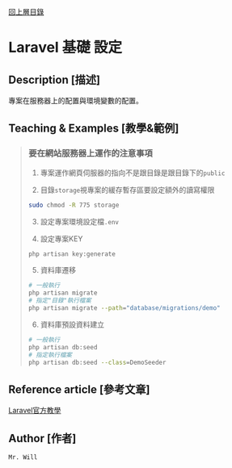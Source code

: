 [回上層目錄](../README.md)

# Laravel 基礎 設定

## **Description [描述]**
專案在服務器上的配置與環境變數的配置。

## **Teaching & Examples [教學&範例]**
> ### 要在網站服務器上運作的注意事項
> 1. 專案運作網頁伺服器的指向不是跟目錄是跟目錄下的`public`
> 
> 2. 目錄`storage`視專案的緩存暫存區要設定額外的讀寫權限
> ```bash
> sudo chmod -R 775 storage
> ```
> 
> 3. 設定專案環境設定檔`.env`
> 
> 4. 設定專案KEY
> ```bash
> php artisan key:generate
> ```
> 
> 5. 資料庫遷移
> ```bash
> # 一般執行
> php artisan migrate
> # 指定"目錄"執行檔案
> php artisan migrate --path="database/migrations/demo"
> ```
> 
> 6. 資料庫預設資料建立
> ```bash
> # 一般執行
> php artisan db:seed
> # 指定執行檔案
> php artisan db:seed --class=DemoSeeder
> ```

## **Reference article [參考文章]**
[Laravel官方教學](https://laravel.com/docs/8.x/deployment#nginx)

## **Author [作者]**
`Mr. Will`
